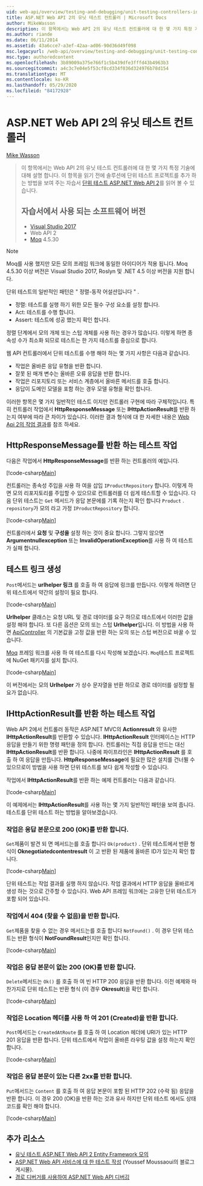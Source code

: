 ```yaml
---
uid: web-api/overview/testing-and-debugging/unit-testing-controllers-in-web-api
title: ASP.NET Web API 2의 유닛 테스트 컨트롤러 | Microsoft Docs
author: MikeWasson
description: 이 항목에서는 Web API 2의 유닛 테스트 컨트롤러에 대 한 몇 가지 특정 기술에 대해 설명 합니다. 이 항목을 읽기 전에 자습서 단위를 읽을 수 있습니다.
ms.author: riande
ms.date: 06/11/2014
ms.assetid: 43a6cce7-a3ef-42aa-ad06-90d36d49f098
msc.legacyurl: /web-api/overview/testing-and-debugging/unit-testing-controllers-in-web-api
msc.type: authoredcontent
ms.openlocfilehash: 3b89009a375e766f1c5b439dfe3fffd43b4963b3
ms.sourcegitcommit: a4c3c7e04e5f53cf8cd334f036d324976b78d154
ms.translationtype: MT
ms.contentlocale: ko-KR
ms.lasthandoff: 05/29/2020
ms.locfileid: "84172928"
---
```

# <a name="unit-testing-controllers-in-aspnet-web-api-2"></a>ASP.NET Web API 2의 유닛 테스트 컨트롤러

[Mike Wasson](https://github.com/MikeWasson)

> 이 항목에서는 Web API 2의 유닛 테스트 컨트롤러에 대 한 몇 가지 특정 기술에 대해 설명 합니다. 이 항목을 읽기 전에 솔루션에 단위 테스트 프로젝트를 추가 하는 방법을 보여 주는 자습서 [단위 테스트 ASP.NET Web API 2](unit-testing-with-aspnet-web-api.md)를 읽어 볼 수 있습니다.
>
> ## <a name="software-versions-used-in-the-tutorial"></a>자습서에서 사용 되는 소프트웨어 버전
>
> - [Visual Studio 2017](https://visualstudio.microsoft.com/downloads/?utm_medium=microsoft&utm_source=docs.microsoft.com&utm_campaign=button+cta&utm_content=download+vs2017)
> - Web API 2
> - [Moq](https://github.com/Moq) 4.5.30

> [!NOTE]
> Moq를 사용 했지만 모든 모의 프레임 워크에 동일한 아이디어가 적용 됩니다. Moq 4.5.30 이상 버전은 Visual Studio 2017, Roslyn 및 .NET 4.5 이상 버전을 지원 합니다.

단위 테스트의 일반적인 패턴은 &quot; 정렬-동작 어설션입니다 &quot; .

- 정렬: 테스트를 실행 하기 위한 모든 필수 구성 요소를 설정 합니다.
- Act: 테스트를 수행 합니다.
- Assert: 테스트에 성공 했는지 확인 합니다.

정렬 단계에서 모의 개체 또는 스텁 개체를 사용 하는 경우가 많습니다. 이렇게 하면 종속성 수가 최소화 되므로 테스트는 한 가지 테스트를 중심으로 합니다.

웹 API 컨트롤러에서 단위 테스트를 수행 해야 하는 몇 가지 사항은 다음과 같습니다.

- 작업은 올바른 응답 유형을 반환 합니다.
- 잘못 된 매개 변수는 올바른 오류 응답을 반환 합니다.
- 작업은 리포지토리 또는 서비스 계층에서 올바른 메서드를 호출 합니다.
- 응답이 도메인 모델을 포함 하는 경우 모델 유형을 확인 합니다.

이러한 항목은 몇 가지 일반적인 테스트 이지만 컨트롤러 구현에 따라 구체적입니다. 특히 컨트롤러 작업에서 **HttpResponseMessage** 또는 **IHttpActionResult**를 반환 하는지 여부에 따라 큰 차이가 있습니다. 이러한 결과 형식에 대 한 자세한 내용은 [Web Api 2의 작업 결과](../getting-started-with-aspnet-web-api/action-results.md)를 참조 하세요.

## <a name="testing-actions-that-return-httpresponsemessage"></a>HttpResponseMessage를 반환 하는 테스트 작업

다음은 작업에서 **HttpResponseMessage**를 반환 하는 컨트롤러의 예입니다.

[!code-csharp[Main](unit-testing-controllers-in-web-api/samples/sample1.cs)]

컨트롤러는 종속성 주입을 사용 하 여을 삽입 `IProductRepository` 합니다. 이렇게 하면 모의 리포지토리를 주입할 수 있으므로 컨트롤러를 더 쉽게 테스트할 수 있습니다. 다음 단위 테스트는 `Get` 메서드가 응답 본문에를 기록 하는지 확인 합니다 `Product` . `repository`가 모의 라고 가정 `IProductRepository` 합니다.

[!code-csharp[Main](unit-testing-controllers-in-web-api/samples/sample2.cs)]

컨트롤러에서 **요청** 및 **구성을** 설정 하는 것이 중요 합니다. 그렇지 않으면 **Argumentnullexception** 또는 **InvalidOperationException**를 사용 하 여 테스트가 실패 합니다.

## <a name="testing-link-generation"></a>테스트 링크 생성

`Post`메서드는 **urlhelper 링크** 를 호출 하 여 응답에 링크를 만듭니다. 이렇게 하려면 단위 테스트에서 약간의 설정이 필요 합니다.

[!code-csharp[Main](unit-testing-controllers-in-web-api/samples/sample3.cs)]

**Urlhelper** 클래스는 요청 URL 및 경로 데이터를 요구 하므로 테스트에서 이러한 값을 설정 해야 합니다. 또 다른 옵션은 모의 또는 스텁 **Urlhelper**입니다. 이 방법을 사용 하면 [ApiController](https://msdn.microsoft.com/library/system.web.http.apicontroller.url.aspx) 의 기본값을 고정 값을 반환 하는 모의 또는 스텁 버전으로 바꿀 수 있습니다.

[Moq](https://github.com/Moq) 프레임 워크를 사용 하 여 테스트를 다시 작성해 보겠습니다. `Moq`테스트 프로젝트에 NuGet 패키지를 설치 합니다.

[!code-csharp[Main](unit-testing-controllers-in-web-api/samples/sample4.cs)]

이 버전에서는 모의 **Urlhelper** 가 상수 문자열을 반환 하므로 경로 데이터를 설정할 필요가 없습니다.

## <a name="testing-actions-that-return-ihttpactionresult"></a>IHttpActionResult를 반환 하는 테스트 작업

Web API 2에서 컨트롤러 동작은 ASP.NET MVC의 **Actionresult** 와 유사한 **IHttpActionResult**를 반환할 수 있습니다. **IHttpActionResult** 인터페이스는 HTTP 응답을 만들기 위한 명령 패턴을 정의 합니다. 컨트롤러는 직접 응답을 만드는 대신 **IHttpActionResult**를 반환 합니다. 나중에 파이프라인은 **IHttpActionResult** 를 호출 하 여 응답을 만듭니다. **HttpResponseMessage**에 필요한 많은 설치를 건너뛸 수 있으므로이 방법을 사용 하면 단위 테스트를 보다 쉽게 작성할 수 있습니다.

작업에서 **IHttpActionResult**를 반환 하는 예제 컨트롤러는 다음과 같습니다.

[!code-csharp[Main](unit-testing-controllers-in-web-api/samples/sample5.cs)]

이 예제에서는 **IHttpActionResult**를 사용 하는 몇 가지 일반적인 패턴을 보여 줍니다. 테스트를 단위 테스트 하는 방법을 알아보겠습니다.

### <a name="action-returns-200-ok-with-a-response-body"></a>작업은 응답 본문으로 200 (OK)를 반환 합니다.

`Get`제품이 발견 되 면 메서드는를 호출 합니다 `Ok(product)` . 단위 테스트에서 반환 형식이 **Oknegotiatedcontentresult** 이 고 반환 된 제품에 올바른 ID가 있는지 확인 합니다.

[!code-csharp[Main](unit-testing-controllers-in-web-api/samples/sample6.cs)]

단위 테스트는 작업 결과를 실행 하지 않습니다. 작업 결과에서 HTTP 응답을 올바르게 생성 하는 것으로 간주할 수 있습니다. Web API 프레임 워크에는 고유한 단위 테스트가 포함 되어 있습니다.

### <a name="action-returns-404-not-found"></a>작업에서 404 (찾을 수 없음)을 반환 합니다.

`Get`제품을 찾을 수 없는 경우 메서드는를 호출 합니다 `NotFound()` . 이 경우 단위 테스트는 반환 형식이 **NotFoundResult**인지만 확인 합니다.

[!code-csharp[Main](unit-testing-controllers-in-web-api/samples/sample7.cs)]

### <a name="action-returns-200-ok-with-no-response-body"></a>작업은 응답 본문이 없는 200 (OK)를 반환 합니다.

`Delete`메서드는 `Ok()` 를 호출 하 여 빈 HTTP 200 응답을 반환 합니다. 이전 예제와 마찬가지로 단위 테스트는 반환 형식 (이 경우 **Okresult**)을 확인 합니다.

[!code-csharp[Main](unit-testing-controllers-in-web-api/samples/sample8.cs)]

### <a name="action-returns-201-created-with-a-location-header"></a>작업은 Location 헤더를 사용 하 여 201 (Created)을 반환 합니다.

`Post`메서드는 `CreatedAtRoute` 를 호출 하 여 Location 헤더에 URI가 있는 HTTP 201 응답을 반환 합니다. 단위 테스트에서 작업이 올바른 라우팅 값을 설정 하는지 확인 합니다.

[!code-csharp[Main](unit-testing-controllers-in-web-api/samples/sample9.cs)]

### <a name="action-returns-another-2xx-with-a-response-body"></a>작업은 응답 본문이 있는 다른 2xx를 반환 합니다.

`Put`메서드는 `Content` 를 호출 하 여 응답 본문이 포함 된 HTTP 202 (수락 됨) 응답을 반환 합니다. 이 경우 200 (OK)을 반환 하는 것과 유사 하지만 단위 테스트 에서도 상태 코드를 확인 해야 합니다.

[!code-csharp[Main](unit-testing-controllers-in-web-api/samples/sample10.cs)]

## <a name="additional-resources"></a>추가 리소스

- [유닛 테스트 ASP.NET Web API 2 Entity Framework 모의](mocking-entity-framework-when-unit-testing-aspnet-web-api-2.md)
- [ASP.NET Web API 서비스에 대 한 테스트 작성](https://docs.microsoft.com/en-gb/archive/blogs/youssefm/writing-tests-for-an-asp-net-web-api-service) (Youssef Moussaoui의 블로그 게시물).
- [경로 디버거를 사용하여 ASP.NET Web API 디버깅](https://blogs.msdn.com/b/webdev/archive/2013/04/04/debugging-asp-net-web-api-with-route-debugger.aspx)
